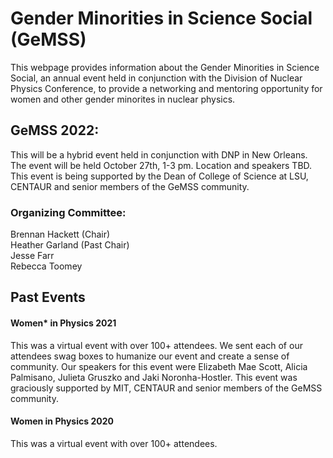 # Gender Minorities in Science Social (GeMSS) 

This webpage provides information about the Gender Minorities in Science Social, an annual event held in conjunction with the Division of Nuclear Physics Conference, to provide a networking and mentoring opportunity for women and other gender minorites in nuclear physics. 

## GeMSS 2022: 
This will be a hybrid event held in conjunction with DNP in New Orleans. The event will be held October 27th, 1-3 pm. Location and speakers TBD. This event is being supported by the Dean of College of Science at LSU, CENTAUR and senior members of the GeMSS community. 

### Organizing Committee:
<p>Brennan Hackett (Chair)<br>Heather Garland (Past Chair)<br>Jesse Farr<br>Rebecca Toomey </p>
  
## Past Events 
 
#### Women* in Physics 2021 
This was a virtual event with over 100+ attendees. We sent each of our attendees swag boxes to humanize our event and create a sense of community. Our speakers for this event were Elizabeth Mae Scott, Alicia Palmisano, Julieta Gruszko and Jaki Noronha-Hostler. This event was graciously supported by MIT, CENTAUR and senior members of the GeMSS community. 
  
#### Women in Physics 2020 
This was a virtual event with over 100+ attendees. 
 
